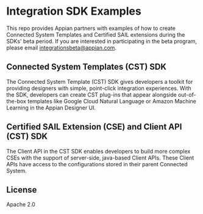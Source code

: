 # Integration SDK Examples

This repo provides Appian partners with examples of how to create Connected System Templates and Certified SAIL extensions during the SDKs' beta period. If you are interested in participating in the beta program, please email integrationsbeta@appian.com.

## Connected System Templates (CST) SDK
The Connected System Template (CST) SDK gives developers a toolkit for providing designers with simple, point-click integration experiences. With the SDK, developers can create CST plug-ins that appear alongside out-of-the-box templates like Google Cloud Natural Language or Amazon Machine Learning in the Appian Designer UI.

## Certified SAIL Extension (CSE) and Client API (CST) SDK
The Client API in the CST SDK enables developers to build more complex CSEs with the support of server-side, java-based Client APIs. These Client APIs have access to the configurations stored in their parent Connected System.

## License
Apache 2.0

